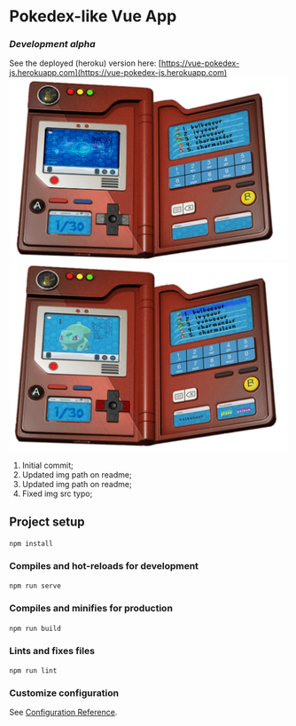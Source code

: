 # Pokedex-like Vue App

### _Development alpha_

See the deployed (heroku) version here: [https://vue-pokedex-js.herokuapp.com](https://vue-pokedex-js.herokuapp.com)
![pokeDash](https://github.com/javiside/pokedex/raw/main/src/assets/img.jpg)
![pokeDash2](https://github.com/javiside/pokedex/raw/main/src/assets/img2.jpg)

1. Initial commit;
2. Updated img path on readme;
3. Updated img path on readme;
4. Fixed img src typo;

## Project setup

`npm install`

### Compiles and hot-reloads for development

`npm run serve`

### Compiles and minifies for production

`npm run build`

### Lints and fixes files

`npm run lint`

### Customize configuration

See [Configuration Reference](https://cli.vuejs.org/config/).
